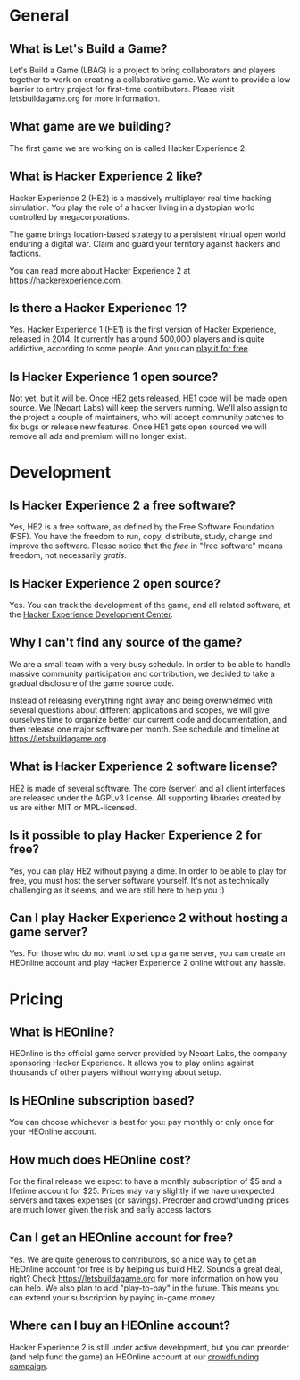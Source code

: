 # General

## What is Let's Build a Game?

Let's Build a Game (LBAG) is a project to bring collaborators and players together to work on creating a collaborative game. We want to provide a low barrier to entry project for first-time contributors. Please visit letsbuildagame.org for more information.

## What game are we building?

The first game we are working on is called Hacker Experience 2.

## What is Hacker Experience 2 like?

Hacker Experience 2 (HE2) is a massively multiplayer real time hacking simulation. You play the role of a hacker living in a dystopian world controlled by megacorporations.

The game brings location-based strategy to a persistent virtual open world enduring a digital war. Claim and guard your territory against hackers and factions. 

You can read more about Hacker Experience 2 at https://hackerexperience.com.

## Is there a Hacker Experience 1?

Yes.  Hacker Experience 1 (HE1) is the first version of Hacker Experience, released in 2014. It currently has around 500,000 players and is quite addictive, according to some people. And you can [play it for free](https://legacy.hackerexperience.com).

## Is Hacker Experience 1 open source?

Not yet, but it will be. Once HE2 gets released, HE1 code will be made open source. We (Neoart Labs) will keep the servers running. We'll also assign to the project a couple of maintainers, who will accept community patches to fix bugs or release new features. Once HE1 gets open sourced we will remove all ads and premium will no longer exist.

# Development

## Is Hacker Experience 2 a free software?

Yes, HE2 is a free software, as defined by the Free Software Foundation (FSF). You have the freedom to run, copy, distribute, study, change and improve the software. Please notice that the *free* in "free software" means freedom, not necessarily *gratis*. 

## Is Hacker Experience 2 open source?

Yes. You can track the development of the game, and all related software, at the [Hacker Experience Development Center](https://dev.hackerexperience.com).

## Why I can't find any source of the game?

We are a small team with a very busy schedule. In order to be able to handle massive community participation and contribution, we decided to take a gradual disclosure of the game source code.

Instead of releasing everything right away and being overwhelmed with several questions about different applications and scopes, we will give ourselves time to organize better our current code and documentation, and then release one major software per month. See schedule and timeline at https://letsbuildagame.org.

## What is Hacker Experience 2 software license?

HE2 is made of several software. The core (server) and all client interfaces are released under the AGPLv3 license. All supporting libraries created by us are either MIT or MPL-licensed. 

## Is it possible to play Hacker Experience 2 for free?

Yes, you can play HE2 without paying a dime. In order to be able to play for free, you must host the server software yourself. It's not as technically challenging as it seems, and we are still here to help you :)

## Can I play Hacker Experience 2 without hosting a game server?

Yes. For those who do not want to set up a game server, you can create an HEOnline account and play Hacker Experience 2 online without any hassle.

# Pricing

## What is HEOnline?

HEOnline is the official game server provided by Neoart Labs, the company sponsoring Hacker Experience. It allows you to play online against thousands of other players without worrying about setup.

## Is HEOnline subscription based?

You can choose whichever is best for you: pay monthly or only once for your HEOnline account. 

## How much does HEOnline cost?

For the final release we expect to have a monthly subscription of $5 and a lifetime account for $25. Prices may vary slightly if we have unexpected servers and taxes expenses (or savings). Preorder and crowdfunding prices are much lower given the risk and early access factors. 

## Can I get an HEOnline account for free? 

Yes. We are quite generous to contributors, so a nice way to get an HEOnline account for free is by helping us build HE2. Sounds a great deal, right? Check https://letsbuildagame.org for more information on how you can help. We also plan to add "play-to-pay" in the future. This means you can extend your subscription by paying in-game money. 

## Where can I buy an HEOnline account?

Hacker Experience 2 is still under active development, but you can preorder (and help fund the game) an HEOnline account at our [crowdfunding campaign](https://igg.me/at/hacker-experience).
